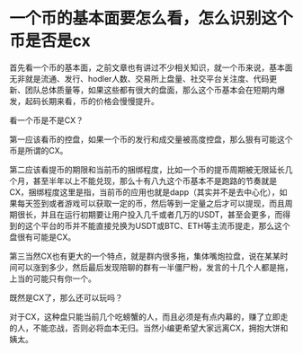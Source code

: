 # 一个币的基本面要怎么看，怎么识别这个币是否是cx

首先看一个币的基本面，之前文章也有讲过不少相关知识，就一个币来说，基本面无非就是流通、发行、hodler人数、交易所上盘量、社交平台关注度、代码更新、团队总体质量等，如果这些都有很大的盘面，那么这个币基本会在短期内爆发，起码长期来看，币的价格会慢慢提升。

看一个币是不是CX？

第一应该看币的控盘，如果一个币的发行和成交量被高度控盘，那么狠有可能这个币是所谓的CX。

第二应该看提币的期限和当前币的捆绑程度，比如一个币的提币周期被无限延长几个月，甚至半年以上不能兑现，那么十有八九这个币基本不是跑路的节奏就是CX，捆绑程度这里是指，当前币的应用也就是dapp（其实并不是去中心化），如果每天签到或者游戏可以获取一定的币，然后等到一定量之后才可以提现，而且周期很长，并且在运行初期要让用户投入几千或者几万的USDT，甚至会更多，而得到的这个平台的币并不能直接兑换为USDT或BTC、ETH等主流币提走，那么这个盘很有可能是CX。

第三当然CX也有更大的一个特点，就是群内很多拖，集体嘴炮拉盘，说在某某时间可以涨到多少，然后最后发现陪聊的群有一半僵尸粉，发言的十几个人都是拖，上当的可能只有你一个。


既然是CX了，那么还可以玩吗？

对于CX，这种盘只能当前几个吃螃蟹的人，而且必须是有点内幕的，赚了立即走的人，不能恋战，否则必将血本无归。当然小编更希望大家远离CX，拥抱大饼和姨太。
